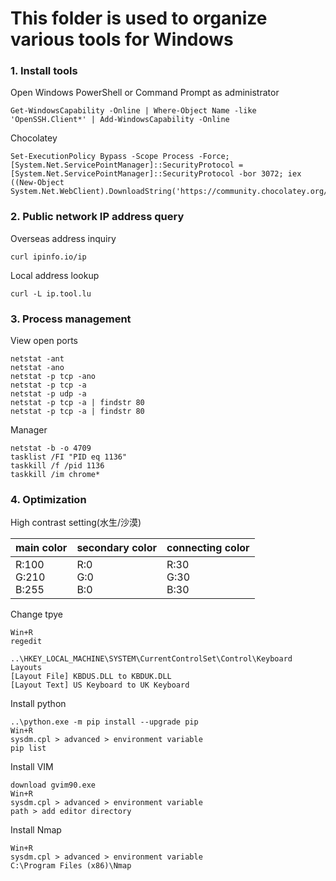 # This folder is used to organize various tools for Windows

### 1. Install tools
Open Windows PowerShell or Command Prompt as administrator

    Get-WindowsCapability -Online | Where-Object Name -like 'OpenSSH.Client*' | Add-WindowsCapability -Online
Chocolatey

    Set-ExecutionPolicy Bypass -Scope Process -Force; [System.Net.ServicePointManager]::SecurityProtocol = [System.Net.ServicePointManager]::SecurityProtocol -bor 3072; iex ((New-Object System.Net.WebClient).DownloadString('https://community.chocolatey.org/install.ps1'))

### 2. Public network IP address query
Overseas address inquiry

    curl ipinfo.io/ip
Local address lookup

    curl -L ip.tool.lu
### 3. Process management
View open ports

    netstat -ant
    netstat -ano
    netstat -p tcp -ano
    netstat -p tcp -a
    netstat -p udp -a
    netstat -p tcp -a | findstr 80
    netstat -p tcp -a | findstr 80
Manager

    netstat -b -o 4709
    tasklist /FI "PID eq 1136"
    taskkill /f /pid 1136
    taskkill /im chrome*
### 4. Optimization

High contrast setting(水生/沙漠)

<div align="center">
    
| main color  | secondary color| connecting color|
| ---------- | -----------| -----------|
| R:100<br>G:210<br>B:255   | R:0<br>G:0<br>B:0   | R:30<br>G:30<br>B:30   |

</div>

Change tpye

    Win+R
    regedit
    
    ..\HKEY_LOCAL_MACHINE\SYSTEM\CurrentControlSet\Control\Keyboard Layouts
    [Layout File] KBDUS.DLL to KBDUK.DLL
    [Layout Text] US Keyboard to UK Keyboard
Install python

    ..\python.exe -m pip install --upgrade pip
    Win+R
    sysdm.cpl > advanced > environment variable
    pip list
Install VIM

    download gvim90.exe
    Win+R
    sysdm.cpl > advanced > environment variable
    path > add editor directory
Install Nmap

    Win+R
    sysdm.cpl > advanced > environment variable
    C:\Program Files (x86)\Nmap
